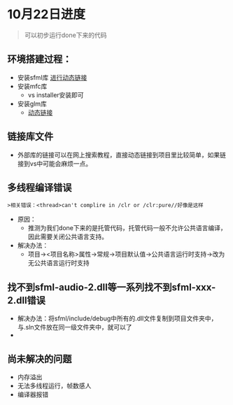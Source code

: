 # 10月22日进度
>可以初步运行done下来的代码

## 环境搭建过程：
+ 安装sfml库
[进行动态链接](https://www.cnblogs.com/flowingwind/p/8284579.html)
+ 安装mfc库
	+ vs installer安装即可
+ 安装glm库
	+ [动态链接](https://blog.csdn.net/Wonz5130/article/details/83116009)
## 链接库文件
+ 外部库的链接可以在网上搜索教程，直接动态链接到项目里比较简单，如果链接到vs中可能会麻烦一点。
## 多线程编译错误
	>相关错误：<thread>can't complire in /clr or /clr:pure//好像是这样
+ 原因：
	+ 推测为我们done下来的是托管代码，托管代码一般不允许公共语言编译，因此需要关闭公共语言支持。
+ 解决办法：
	+ 项目-><项目名称>属性->常规->项目默认值->公共语言运行时支持->改为无公共语言运行时支持
## 找不到sfml-audio-2.dll等一系列找不到sfml-xxx-2.dll错误
+ 解决办法：将sfml/include/debug中所有的.dll文件复制到项目文件夹中，与.sln文件放在同一级文件夹中，就可以了
+ 

## 尚未解决的问题
+ 内存溢出
+ 无法多线程运行，帧数感人
+ 编译器报错
